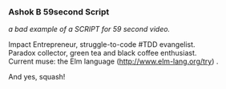 
### Ashok B 59second Script
_a bad example of a SCRIPT for 59 second video._

Impact Entrepreneur, struggle-to-code #TDD evangelist.  
Paradox collector, green tea and black coffee enthusiast.  
Current muse: the Elm language (http://www.elm-lang.org/try) . 


And yes, squash!